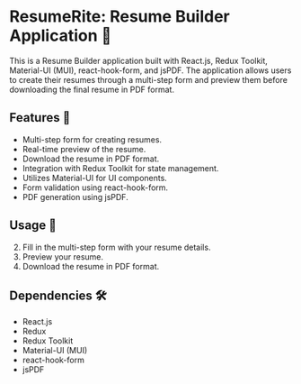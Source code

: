 
# ResumeRite: Resume Builder Application 📑

This is a Resume Builder application built with React.js, Redux Toolkit, Material-UI (MUI), react-hook-form, and jsPDF. The application allows users to create their resumes through a multi-step form and preview them before downloading the final resume in PDF format.

## Features 🌟

- Multi-step form for creating resumes.
- Real-time preview of the resume.
- Download the resume in PDF format.
- Integration with Redux Toolkit for state management.
- Utilizes Material-UI for UI components.
- Form validation using react-hook-form.
- PDF generation using jsPDF.


## Usage 🚀

2. Fill in the multi-step form with your resume details.
3. Preview your resume.
4. Download the resume in PDF format.

## Dependencies 🛠️

- React.js
- Redux
- Redux Toolkit
- Material-UI (MUI)
- react-hook-form
- jsPDF









